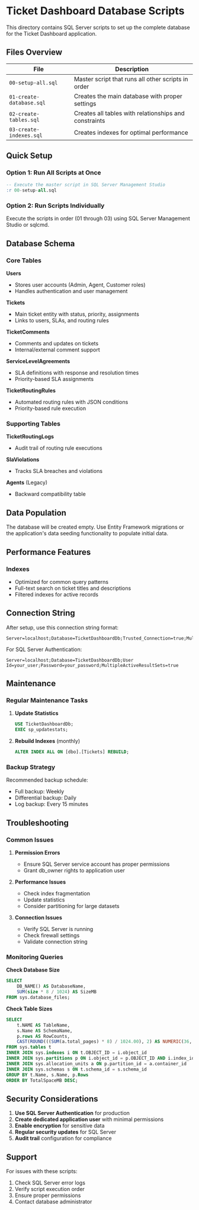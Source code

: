# Ticket Dashboard Database Scripts

This directory contains SQL Server scripts to set up the complete database for the Ticket Dashboard application.

## Files Overview

| File | Description |
|------|-------------|
| `00-setup-all.sql` | Master script that runs all other scripts in order |
| `01-create-database.sql` | Creates the main database with proper settings |
| `02-create-tables.sql` | Creates all tables with relationships and constraints |
| `03-create-indexes.sql` | Creates indexes for optimal performance |

## Quick Setup

### Option 1: Run All Scripts at Once
```sql
-- Execute the master script in SQL Server Management Studio
:r 00-setup-all.sql
```

### Option 2: Run Scripts Individually
Execute the scripts in order (01 through 03) using SQL Server Management Studio or sqlcmd.

## Database Schema

### Core Tables

**Users**
- Stores user accounts (Admin, Agent, Customer roles)
- Handles authentication and user management

**Tickets**
- Main ticket entity with status, priority, assignments
- Links to users, SLAs, and routing rules

**TicketComments**
- Comments and updates on tickets
- Internal/external comment support

**ServiceLevelAgreements**
- SLA definitions with response and resolution times
- Priority-based SLA assignments

**TicketRoutingRules**
- Automated routing rules with JSON conditions
- Priority-based rule execution

### Supporting Tables

**TicketRoutingLogs**
- Audit trail of routing rule executions

**SlaViolations**
- Tracks SLA breaches and violations

**Agents** (Legacy)
- Backward compatibility table

## Data Population

The database will be created empty. Use Entity Framework migrations or the application's data seeding functionality to populate initial data.

## Performance Features

### Indexes
- Optimized for common query patterns
- Full-text search on ticket titles and descriptions
- Filtered indexes for active records

## Connection String

After setup, use this connection string format:

```
Server=localhost;Database=TicketDashboardDb;Trusted_Connection=true;MultipleActiveResultSets=true
```

For SQL Server Authentication:
```
Server=localhost;Database=TicketDashboardDb;User Id=your_user;Password=your_password;MultipleActiveResultSets=true
```

## Maintenance

### Regular Maintenance Tasks

1. **Update Statistics**
   ```sql
   USE TicketDashboardDb;
   EXEC sp_updatestats;
   ```

2. **Rebuild Indexes** (monthly)
   ```sql
   ALTER INDEX ALL ON [dbo].[Tickets] REBUILD;
   ```

### Backup Strategy

Recommended backup schedule:
- Full backup: Weekly
- Differential backup: Daily
- Log backup: Every 15 minutes

## Troubleshooting

### Common Issues

1. **Permission Errors**
   - Ensure SQL Server service account has proper permissions
   - Grant db_owner rights to application user

2. **Performance Issues**
   - Check index fragmentation
   - Update statistics
   - Consider partitioning for large datasets

3. **Connection Issues**
   - Verify SQL Server is running
   - Check firewall settings
   - Validate connection string

### Monitoring Queries

**Check Database Size**
```sql
SELECT 
    DB_NAME() AS DatabaseName,
    SUM(size * 8 / 1024) AS SizeMB
FROM sys.database_files;
```

**Check Table Sizes**
```sql
SELECT 
    t.NAME AS TableName,
    s.Name AS SchemaName,
    p.rows AS RowCounts,
    CAST(ROUND(((SUM(a.total_pages) * 8) / 1024.00), 2) AS NUMERIC(36, 2)) AS TotalSpaceMB
FROM sys.tables t
INNER JOIN sys.indexes i ON t.OBJECT_ID = i.object_id
INNER JOIN sys.partitions p ON i.object_id = p.OBJECT_ID AND i.index_id = p.index_id
INNER JOIN sys.allocation_units a ON p.partition_id = a.container_id
INNER JOIN sys.schemas s ON t.schema_id = s.schema_id
GROUP BY t.Name, s.Name, p.Rows
ORDER BY TotalSpaceMB DESC;
```

## Security Considerations

1. **Use SQL Server Authentication** for production
2. **Create dedicated application user** with minimal permissions
3. **Enable encryption** for sensitive data
4. **Regular security updates** for SQL Server
5. **Audit trail** configuration for compliance

## Support

For issues with these scripts:
1. Check SQL Server error logs
2. Verify script execution order
3. Ensure proper permissions
4. Contact database administrator